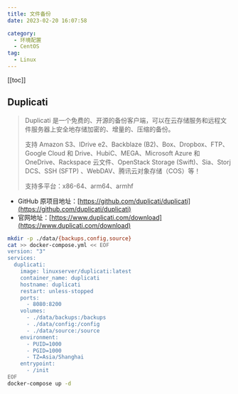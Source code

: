 ```yaml
---
title: 文件备份
date: 2023-02-20 16:07:58

category: 
  - 环境配置
  - CentOS
tag: 
  - Linux
---
```


<!-- more -->

[[toc]]

## Duplicati

> Duplicati 是一个免费的、开源的备份客户端，可以在云存储服务和远程文件服务器上安全地存储加密的、增量的、压缩的备份。
>
> 支持 Amazon S3、IDrive e2、Backblaze (B2)、Box、Dropbox、FTP、Google Cloud 和 Drive、HubiC、MEGA、Microsoft Azure 和 OneDrive、Rackspace 云文件、OpenStack Storage (Swift)、Sia、Storj DCS、SSH (SFTP) 、WebDAV、腾讯云对象存储（COS）等！
>
> 支持多平台：x86-64、arm64、armhf

- GitHub 原项目地址：[https://github.com/duplicati/duplicati](https://github.com/duplicati/duplicati)
- 官网地址：[https://www.duplicati.com/download](https://www.duplicati.com/download)

```bash
mkdir -p ./data/{backups,config,source}
cat >> docker-compose.yml << EOF
version: "3"
services:
  duplicati:
    image: linuxserver/duplicati:latest
    container_name: duplicati
    hostname: duplicati
    restart: unless-stopped
    ports:
      - 8080:8200
    volumes:
      - ./data/backups:/backups
      - ./data/config:/config
      - ./data/source:/source
    environment:
      - PUID=1000
      - PGID=1000
      - TZ=Asia/Shanghai
    entrypoint:
      - /init
EOF
docker-compose up -d
```
